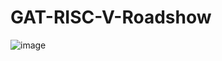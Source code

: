 # GAT-RISC-V-Roadshow
![image](https://github.com/user-attachments/assets/65dff14e-e119-4144-9134-4eadc64fde02)
